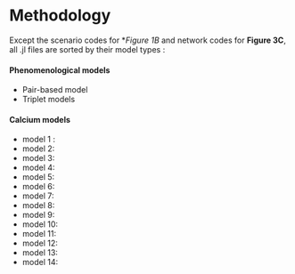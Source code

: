 # Methodology

Except the scenario codes for **Figure 1B* and network codes for **Figure 3C**, all .jl files are sorted by their model types : 

#### Phenomenological models 
* Pair-based model
* Triplet models 

#### Calcium models 
* model 1 : 
* model 2: 
* model 3: 
* model 4: 
* model 5:
* model 6: 
* model 7: 
* model 8:
* model 9: 
* model 10:
* model 11: 
* model 12:
* model 13: 
* model 14: 

 
